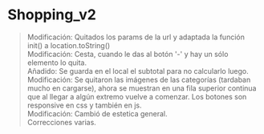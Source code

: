 # Shopping_v2
>Modificación: Quitados los params de la url y adaptada la función init() a location.toString()<br />
>Modificación: Cesta, cuando le das al botón '-' y hay un sólo elemento lo quita.<br />
>Añadido: Se guarda en el local el subtotal para no calcularlo luego.<br />
>Modificación: Se quitaron las imágenes de las categorías (tardaban mucho en cargarse), ahora se muestran en una fila superior continua que al llegar a algún extremo vuelve a comenzar. Los botones son responsive en css y también en js.<br />
>Modificación: Cambió de estetica general.<br />
>Correcciones varias.<br />
